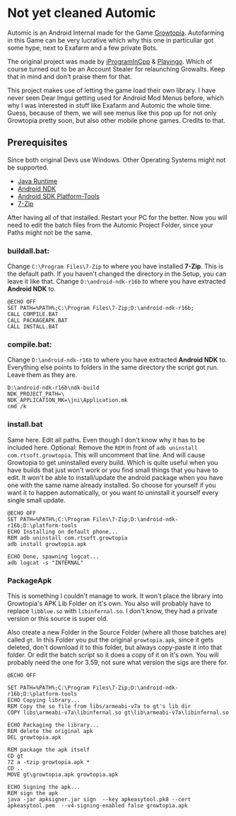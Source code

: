 # Not yet cleaned Automic
Automic is an Android Internal made for the Game [Growtopia](https://www.growtopiagame.com/). Autofarming in this Game can be very lucrative which why this one in particuliar got some hype, next to Exafarm and a few private Bots.

The original project was made by [iProgramInCpp](https://github.com/iProgramMC) & [Playingo](https://github.com/playingoDEERUX). Which of course turned out to be an Account Stealer for relaunching Growalts. Keep that in mind and don't praise them for that.

This project makes use of letting the game load their own library. I have never seen Dear Imgui getting used for Android Mod Menus before, which why I was interested in stuff like Exafarm and Automic the whole time. Guess, because of them, we will see menus like this pop up for not only Growtopia pretty soon, but also other mobile phone games. Credits to that.

## Prerequisites
Since both original Devs use Windows. Other Operating Systems might not be supported.
- [Java Runtime](https://java.com/en/download/)
- [Android NDK](https://dl.google.com/android/repository/android-ndk-r16b-windows-x86_64.zip)
- [Android SDK Platform-Tools](https://developer.android.com/studio/releases/platform-tools)
- [7-Zip](https://www.7-zip.org/)

After having all of that installed. Restart your PC for the better. Now you will need to edit the batch files from the Automic Project Folder, since your Paths might not be the same.

### **buildall.bat:**

Change ``C:\Program Files\7-Zip`` to where you have installed **7-Zip**. This is the default path. If you haven't changed the directory in the Setup, you can leave it like that. Change ``D:\android-ndk-r16b`` to where you have extracted **Android NDK** to.
```batch
@ECHO OFF
SET PATH=%PATH%;C:\Program Files\7-Zip;D:\android-ndk-r16b;
CALL COMPILE.BAT
CALL PACKAGEAPK.BAT
CALL INSTALL.BAT
```

### **compile.bat:**

Change ``D:\android-ndk-r16b`` to where you have extracted **Android NDK** to. Everything else points to folders in the same directory the script got run. Leave them as they are.
```batch
D:\android-ndk-r16b\ndk-build
NDK_PROJECT_PATH=\
NDK_APPLICATION_MK=\jni\Application.mk
cmd /k
```

### **install.bat**


Same here. Edit all paths. Even though I don't know why it has to be included here. Optional: Remove the ``REM`` in front of ``adb uninstall com.rtsoft.growtopia``. This will uncomment that line. And will cause Growtopia to get uninstalled every build. Which is quite useful when you have builds that just won't work or you find small things that you have to edit. It won't be able to install/update the android package when you have one with the same name already installed. So choose for yourself if you want it to happen automatically, or you want to uninstall it yourself every single small update.
```batch
@ECHO OFF
SET PATH=%PATH%;C:\Program Files\7-Zip;D:\android-ndk-r16b;D:\platform-tools
ECHO Installing on default phone...
REM adb uninstall com.rtsoft.growtopia
adb install growtopia.apk

ECHO Done, spawning logcat...
adb logcat -s "INfERNAL"
```

### **PackageApk**

This is something I couldn't manage to work. It won't place the library into Growtopia's APK Lib Folder on it's own. You also will probably have to replace ``libblue.so`` with ``libinfernal.so``. I don't know, they had a private version or this source is super old.

Also create a new Folder in the Source Folder (where all those batches are) called ``gt``. In this Folder you put the original ``growtopia.apk``, since it gets deleted, don't download it to this folder, but always copy-paste it into that folder. Or edit the batch script so it does a copy of it on it's own. You will probably need the one for 3.59, not sure what version the sigs are there for.

```batch
@ECHO OFF

SET PATH=%PATH%;C:\Program Files\7-Zip;D:\android-ndk-r16b;D:\platform-tools
ECHO Copying library...
REM Copy the so file from libs/armeabi-v7a to gt's lib dir
COPY libs\armeabi-v7a\libinfernal.so gt\lib\armeabi-v7a\libinfernal.so

ECHO Packaging the library...
REM delete the original apk
DEL growtopia.apk

REM package the apk itself
CD gt
7Z a -tzip growtopia.apk *
CD ..
MOVE gt\growtopia.apk growtopia.apk

ECHO Signing the apk...
REM sign the apk
java -jar apksigner.jar sign  --key apkeasytool.pk8 --cert apkeasytool.pem  --v4-signing-enabled false growtopia.apk
```
